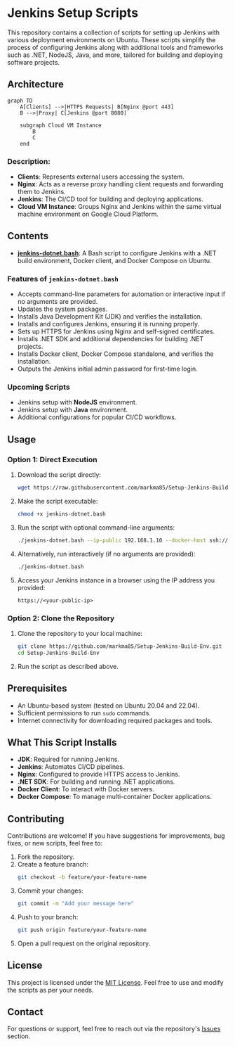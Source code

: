 # Jenkins Setup Scripts

This repository contains a collection of scripts for setting up Jenkins with various deployment environments on Ubuntu. These scripts simplify the process of configuring Jenkins along with additional tools and frameworks such as .NET, NodeJS, Java, and more, tailored for building and deploying software projects.

## Architecture

```mermaid
graph TD
    A[Clients] -->|HTTPS Requests| B[Nginx @port 443]
    B -->|Proxy| C[Jenkins @port 8080]

    subgraph Cloud VM Instance
        B
        C
    end
```

### Description:

- **Clients**: Represents external users accessing the system.
- **Nginx**: Acts as a reverse proxy handling client requests and forwarding them to Jenkins.
- **Jenkins**: The CI/CD tool for building and deploying applications.
- **Cloud VM Instance**: Groups Nginx and Jenkins within the same virtual machine environment on Google Cloud Platform.

## Contents

- **[jenkins-dotnet.bash](jenkins-dotnet.bash)**: A Bash script to configure Jenkins with a .NET build environment, Docker client, and Docker Compose on Ubuntu.

### Features of `jenkins-dotnet.bash`

- Accepts command-line parameters for automation or interactive input if no arguments are provided.
- Updates the system packages.
- Installs Java Development Kit (JDK) and verifies the installation.
- Installs and configures Jenkins, ensuring it is running properly.
- Sets up HTTPS for Jenkins using Nginx and self-signed certificates.
- Installs .NET SDK and additional dependencies for building .NET projects.
- Installs Docker client, Docker Compose standalone, and verifies the installation.
- Outputs the Jenkins initial admin password for first-time login.

### Upcoming Scripts

- Jenkins setup with **NodeJS** environment.
- Jenkins setup with **Java** environment.
- Additional configurations for popular CI/CD workflows.

## Usage

### Option 1: Direct Execution

1. Download the script directly:

   ```bash
   wget https://raw.githubusercontent.com/markma85/Setup-Jenkins-Build-Env/main/jenkins-dotnet.bash
   ```

2. Make the script executable:

   ```bash
   chmod +x jenkins-dotnet.bash
   ```

3. Run the script with optional command-line arguments:

   ```bash
   ./jenkins-dotnet.bash --ip-public 192.168.1.10 --docker-host ssh://user@192.168.1.20
   ```

4. Alternatively, run interactively (if no arguments are provided):

   ```bash
   ./jenkins-dotnet.bash
   ```

5. Access your Jenkins instance in a browser using the IP address you provided:
   ```
   https://<your-public-ip>
   ```

### Option 2: Clone the Repository

1. Clone the repository to your local machine:

   ```bash
   git clone https://github.com/markma85/Setup-Jenkins-Build-Env.git
   cd Setup-Jenkins-Build-Env
   ```

2. Run the script as described above.

## Prerequisites

- An Ubuntu-based system (tested on Ubuntu 20.04 and 22.04).
- Sufficient permissions to run `sudo` commands.
- Internet connectivity for downloading required packages and tools.

## What This Script Installs

- **JDK**: Required for running Jenkins.
- **Jenkins**: Automates CI/CD pipelines.
- **Nginx**: Configured to provide HTTPS access to Jenkins.
- **.NET SDK**: For building and running .NET applications.
- **Docker Client**: To interact with Docker servers.
- **Docker Compose**: To manage multi-container Docker applications.

## Contributing

Contributions are welcome! If you have suggestions for improvements, bug fixes, or new scripts, feel free to:

1. Fork the repository.
2. Create a feature branch:
   ```bash
   git checkout -b feature/your-feature-name
   ```
3. Commit your changes:
   ```bash
   git commit -m "Add your message here"
   ```
4. Push to your branch:
   ```bash
   git push origin feature/your-feature-name
   ```
5. Open a pull request on the original repository.

## License

This project is licensed under the [MIT License](LICENSE). Feel free to use and modify the scripts as per your needs.

## Contact

For questions or support, feel free to reach out via the repository's [Issues](https://github.com/markma85/Setup-Jenkins-Build-Env/issues) section.
